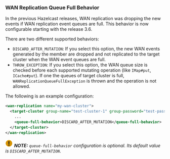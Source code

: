 
### WAN Replication Queue Full Behavior

In the previous Hazelcast releases, WAN replication was dropping the new events if WAN replication event queues are full.
This behavior is now configurable starting with the release 3.6. 

There are two different supported behaviors:
 
- `DISCARD_AFTER_MUTATION`: If you select this option, the new WAN events generated by the member are dropped and not replicated to the target cluster
when the WAN event queues are full.   
- `THROW_EXCEPTION`: If you select this option, the WAN queue size is checked before each supported mutating operation (like `IMap#put`, `ICache#put`).
If one the queues of target cluster is full, `WANReplicationQueueFullException` is thrown and the operation is not allowed.

The following is an example configuration:

```xml
<wan-replication name="my-wan-cluster">
  <target-cluster group-name="test-cluster-1" group-password="test-pass">
    ...
    <queue-full-behavior>DISCARD_AFTER_MUTATION</queue-full-behavior>
  </target-cluster>
</wan-replication>
```

![image](images/NoteSmall.jpg) ***NOTE:*** *`queue-full-behavior` configuration is optional. Its default value is `DISCARD_AFTER_MUTATION`*.



